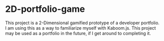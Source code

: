 ﻿# 2D-portfolio-game

This project is a 2-Dimensional gamified prototype of a developer portfolio. I am using this as a way to familiarize myself with Kaboom.js. This project may be used as a portfolio in the future, if I get around to completing it.
